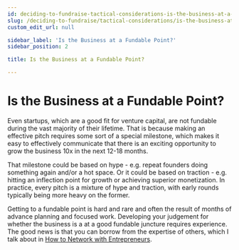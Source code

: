 ```yaml
---
id: deciding-to-fundraise-tactical-considerations-is-the-business-at-a-fundable-point
slug: /deciding-to-fundraise/tactical-considerations/is-the-business-at-a-fundable-point
custom_edit_url: null

sidebar_label: 'Is the Business at a Fundable Point?'
sidebar_position: 2

title: Is the Business at a Fundable Point?

---
```


# Is the Business at a Fundable Point?

Even startups, which are a good fit for venture capital, are not fundable during the vast majority of their lifetime. That is because making an effective pitch requires some sort of a special milestone, which makes it easy to effectively communicate that there is an exciting opportunity to grow the business 10x in the next 12-18 months.

That milestone could be based on hype - e.g. repeat founders doing something again and/or a hot space. Or it could be based on traction - e.g. hitting an inflection point for growth or achieving superior monetization. In practice, every pitch is a mixture of hype and traction, with early rounds typically being more heavy on the former.

Getting to a fundable point is hard and rare and often the result of months of advance planning and focused work. Developing your judgement for whether the business is a at a good fundable juncture requires experience. The good news is that you can borrow from the expertise of others, which I talk about in [How to Network with Entrepreneurs](/phase-i-preparation/network-with-entrepreneurs/how-to-network-with-entrepreneurs).